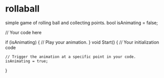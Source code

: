 # rollaball
simple game of rolling ball and collecting points.
bool isAnimating = false;

// Your code here

if (isAnimating)
{
    // Play your animation.
}
void Start()
{
    // Your initialization code

    // Trigger the animation at a specific point in your code.
    isAnimating = true;
}
